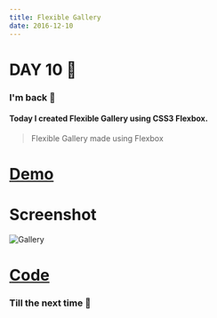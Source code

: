 ```yaml
---
title: Flexible Gallery
date: 2016-12-10
---
```


# DAY 10 👾 

### I'm back 💙

#### Today I created Flexible Gallery using CSS3 Flexbox.

> Flexible Gallery made using Flexbox

# [Demo](https://deadcoder0904.github.io/flexible-gallery)

# Screenshot

![Gallery](http://imgur.com/MhCdrrT.png)

# [Code](https://github.com/deadcoder0904/flexible-gallery)

### Till the next time 👻 